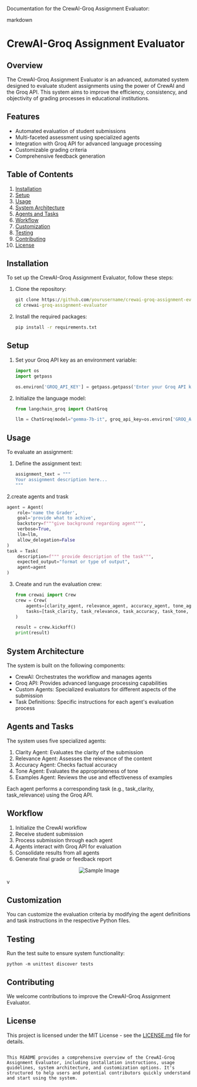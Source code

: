 Documentation for the CrewAI-Groq Assignment Evaluator:

markdown
# CrewAI-Groq Assignment Evaluator

## Overview

The CrewAI-Groq Assignment Evaluator is an advanced, automated system designed to evaluate student assignments using the power of CrewAI and the Groq API. This system aims to improve the efficiency, consistency, and objectivity of grading processes in educational institutions.

## Features

- Automated evaluation of student submissions
- Multi-faceted assessment using specialized agents
- Integration with Groq API for advanced language processing
- Customizable grading criteria
- Comprehensive feedback generation

## Table of Contents

1. [Installation](#installation)
2. [Setup](#setup)
3. [Usage](#usage)
4. [System Architecture](#system-architecture)
5. [Agents and Tasks](#agents-and-tasks)
6. [Workflow](#workflow)
7. [Customization](#customization)
8. [Testing](#testing)
9. [Contributing](#contributing)
10.  [License](#license)


## Installation

To set up the CrewAI-Groq Assignment Evaluator, follow these steps:

1. Clone the repository:
   ```cmd
   git clone https://github.com/yourusername/crewai-groq-assignment-evaluator.git
   cd crewai-groq-assignment-evaluator
   ```

2. Install the required packages:
   ```cmd
   pip install -r requirements.txt
   ```

## Setup

1. Set your Groq API key as an environment variable:
   ```python
   import os
   import getpass

   os.environ['GROQ_API_KEY'] = getpass.getpass('Enter your Groq API key: ')
   ```

2. Initialize the language model:
   ```python
   from langchain_groq import ChatGroq

   llm = ChatGroq(model="gemma-7b-it", groq_api_key=os.environ['GROQ_API_KEY'])
   ```

## Usage

To evaluate an assignment:

1. Define the assignment text:
   ```python
   assignment_text = """
   Your assignment description here...
   """
   ```
2.create  agents and trask 
```python
agent = Agent(
    role='name the Grader',
    goal='provide what to achive',
    backstory=f"""give background regarding agent""",
    verbose=True,
    llm=llm,
    allow_delegation=False
)
task = Task(
    description=f""" provide description of the task""",
    expected_output="format or type of output",
    agent=agent
)
```
3. Create and run the evaluation crew:
   ```python
   from crewai import Crew
   crew = Crew(
       agents=[clarity_agent, relevance_agent, accuracy_agent, tone_agent, examples_agent],
       tasks=[task_clarity, task_relevance, task_accuracy, task_tone, task_examples]
   )

   result = crew.kickoff()
   print(result)
   ```

## System Architecture

The system is built on the following components:

- CrewAI: Orchestrates the workflow and manages agents
- Groq API: Provides advanced language processing capabilities
- Custom Agents: Specialized evaluators for different aspects of the submission
- Task Definitions: Specific instructions for each agent's evaluation process

## Agents and Tasks

The system uses five specialized agents:

1. Clarity Agent: Evaluates the clarity of the submission
2. Relevance Agent: Assesses the relevance of the content
3. Accuracy Agent: Checks factual accuracy
4. Tone Agent: Evaluates the appropriateness of tone
5. Examples Agent: Reviews the use and effectiveness of examples

Each agent performs a corresponding task (e.g., task_clarity, task_relevance) using the Groq API.

## Workflow

1. Initialize the CrewAI workflow
2. Receive student submission
3. Process submission through each agent
4. Agents interact with Groq API for evaluation
5. Consolidate results from all agents
6. Generate final grade or feedback report

<p align="center">
  <img src="https://drive.google.com/uc?id=1XiM7PaQgfRomqpQ3QDWkrmRaRBW65U5D" alt="Sample Image"/>
</p>v

## Customization

You can customize the evaluation criteria by modifying the agent definitions and task instructions in the respective Python files.

## Testing
Run the test suite to ensure system functionality:
```
python -m unittest discover tests
```
## Contributing

We welcome contributions to improve the CrewAI-Groq Assignment Evaluator. 

## License

This project is licensed under the MIT License - see the [LICENSE.md](LICENSE.md) file for details.
```

This README provides a comprehensive overview of the CrewAI-Groq Assignment Evaluator, including installation instructions, usage guidelines, system architecture, and customization options. It's structured to help users and potential contributors quickly understand and start using the system.

